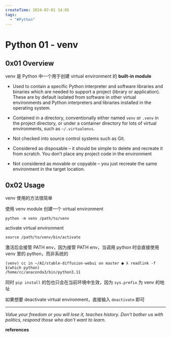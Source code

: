 ```yaml
---
createTime: 2024-07-01 14:05
tags:
  - "#Python"
---
```


# Python 01 - venv

## 0x01 Overview

venv 是 Python 中一个用于创建 virtual environment 的 **built-in module**

- Used to contain a specific Python interpreter and software libraries and binaries which are needed to support a project (library or application). These are by default isolated from software in other virtual environments and Python interpreters and libraries installed in the operating system.
    
- Contained in a directory, conventionally either named `venv` or `.venv` in the project directory, or under a container directory for lots of virtual environments, such as `~/.virtualenvs`.
    
- Not checked into source control systems such as Git.
    
- Considered as disposable – it should be simple to delete and recreate it from scratch. You don’t place any project code in the environment
    
- Not considered as movable or copyable – you just recreate the same environment in the target location.

## 0x02 Usage

venv 使用的方法很简单

使用 venv module 创建一个 virtual environment

```shell
python -m venv /path/to/venv
```

activate virtual environment

```shell
source /path/to/venv/bin/activate
```

激活后会接管 PATH env，因为接管 PATH env，当调用 python 时会直接使用 venv 里的 python，而非系统的

```
(venv) cc in ~/AI/stable-diffusion-webui on master ● λ readlink -f $(which python)
/home/cc/anaconda3/bin/python3.11
```

同时 `pip install` 的包也只会在当前环境中生效，因为 `sys.prefix` 为 venv 的地址

如果想要 deactivate virtual environment，直接输入 `deactivate` 即可

---
*Value your freedom or you will lose it, teaches history. Don't bother us with politics, respond those who don't want to learn.*

**references**

[^1]:[venv — Creation of virtual environments — Python 3.12.4 documentation](https://docs.python.org/3/library/venv.html)
[^2]:[Python Virtual Environments: A Primer – Real Python](https://realpython.com/python-virtual-environments-a-primer/)